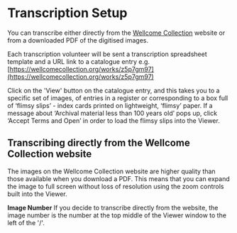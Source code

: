 # Transcription Setup

You can transcribe either directly from the [Wellcome Collection](https://wellcomecollection.org) website or from a downloaded PDF of the digitised images.

Each transcription volunteer will be sent a transcription spreadsheet template and a URL link to a catalogue entry e.g. [https://wellcomecollection.org/works/z5p7gm97](https://wellcomecollection.org/works/z5p7gm97)

Click on the 'View' button on the catalogue entry, and this takes you to a specific set of images, of entries in a register or corresponding to a box full of ‘flimsy slips’ - index cards printed on lightweight, ‘flimsy’ paper. If a message about ‘Archival material less than 100 years old’ pops up, click ‘Accept Terms and Open’ in order to load the flimsy slips into the Viewer.

## Transcribing directly from the Wellcome Collection website

The images on the Wellcome Collection website are higher quality than those available when you download a PDF. This means that you can expand the image to full screen without loss of resolution using the zoom controls built into the Viewer.

**Image Number** If you decide to transcribe directly from the website, the image number is the number at the top middle of the Viewer window to the left of the '/'.

